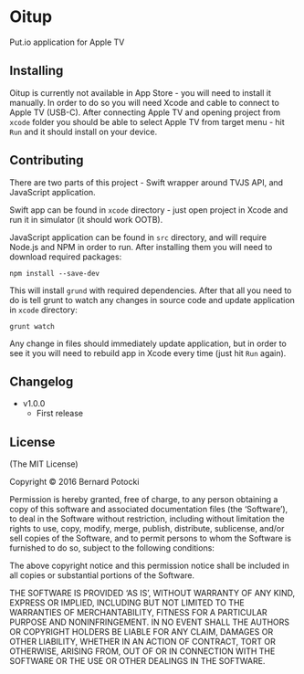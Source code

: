 # Oitup

Put.io application for Apple TV

## Installing

Oitup is currently not available in App Store - you will need to install it manually. In order to do so
you will need Xcode and cable to connect to Apple TV (USB-C). After connecting Apple TV and opening project
from `xcode` folder you should be able to select Apple TV from target menu - hit `Run` and it should install
on your device.

## Contributing

There are two parts of this project - Swift wrapper around TVJS API, and JavaScript application.

Swift app can be found in `xcode` directory - just open project in Xcode and run it in simulator (it should work OOTB).

JavaScript application can be found in `src` directory, and will require Node.js and NPM in order to run.
After installing them you will need to download required packages:

```
npm install --save-dev
```

This will install `grund` with required dependencies. After that all you need to do is tell grunt to watch any changes
in source code and update application in `xcode` directory:

```
grunt watch
```

Any change in files should immediately update application, but in order to see it you will need to rebuild app in
Xcode every time (just hit `Run` again).

## Changelog

- v1.0.0
  - First release

## License

(The MIT License)

Copyright © 2016 Bernard Potocki

Permission is hereby granted, free of charge, to any person obtaining a copy of this software and associated documentation files (the ‘Software’), to deal in the Software without restriction, including without limitation the rights to use, copy, modify, merge, publish, distribute, sublicense, and/or sell copies of the Software, and to permit persons to whom the Software is furnished to do so, subject to the following conditions:

The above copyright notice and this permission notice shall be included in all copies or substantial portions of the Software.

THE SOFTWARE IS PROVIDED ‘AS IS’, WITHOUT WARRANTY OF ANY KIND, EXPRESS OR IMPLIED, INCLUDING BUT NOT LIMITED TO THE WARRANTIES OF MERCHANTABILITY, FITNESS FOR A PARTICULAR PURPOSE AND NONINFRINGEMENT. IN NO EVENT SHALL THE AUTHORS OR COPYRIGHT HOLDERS BE LIABLE FOR ANY CLAIM, DAMAGES OR OTHER LIABILITY, WHETHER IN AN ACTION OF CONTRACT, TORT OR OTHERWISE, ARISING FROM, OUT OF OR IN CONNECTION WITH THE SOFTWARE OR THE USE OR OTHER DEALINGS IN THE SOFTWARE.
